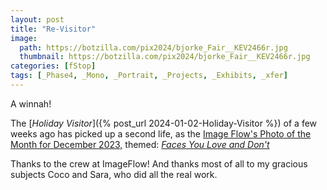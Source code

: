 ```yaml
---
layout: post
title: "Re-Visitor"
image:
  path: https://botzilla.com/pix2024/bjorke_Fair__KEV2466r.jpg
  thumbnail: https://botzilla.com/pix2024/bjorke_Fair__KEV2466r.jpg
categories: [fStop]
tags: [_Phase4, _Mono, _Portrait, _Projects, _Exhibits, _xfer]
---
```


A winnah!

The [_Holiday Visitor_]({% post_url 2024-01-02-Holiday-Visitor %}) of a few weeks ago has picked up a second life, as the [Image Flow's Photo of the Month for December 2023,](https://www.instagram.com/p/C2Iri8IqfsK/) themed: [_Faces You Love and Don't_](https://theimageflow.com/gallery/photo-of-the-month-december-2023-faces-you-love-and-dont/) 

Thanks to the crew at ImageFlow! And thanks most of all to my gracious subjects Coco and Sara, who did all the real work.
